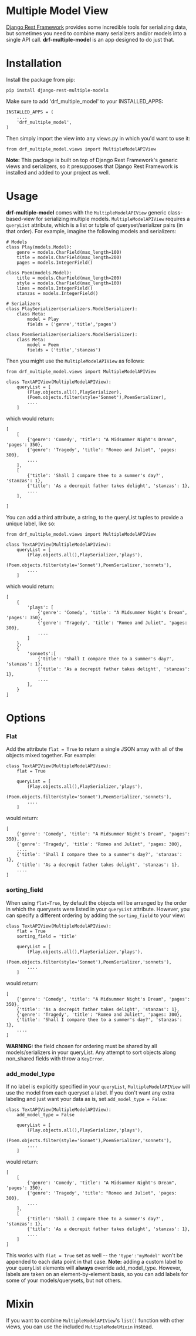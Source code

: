 # Multiple Model View

[Django Rest Framework](https://github.com/tomchristie/django-rest-framework) provides some incredible tools for serializing data, but sometimes you need to combine many serializers and/or models into a single API call.  **drf-multiple-model** is an app designed to do just that.

# Installation

Install the package from pip:

```
pip install django-rest-multiple-models
```

Make sure to add 'drf_multiple_model' to your INSTALLED_APPS:

```
INSTALLED_APPS = (
    ....
    'drf_multiple_model',
)
```

Then simply import the view into any views.py in which you'd want to use it:

```
from drf_multiple_model.views import MultipleModelAPIView
```

**Note:** This package is built on top of Django Rest Framework's generic views and serializers, so it presupposes that Django Rest Framework is installed and added to your project as well.

# Usage

**drf-multiple-model** comes with the `MultipleModelAPIView` generic class-based-view for serializing multiple models.  `MultipleModelAPIView` requires a `queryList` attribute, which is a list or tutple of queryset/serializer pairs (in that order).  For example, imagine the following models and serializers:

```
# Models
class Play(models.Model):
    genre = models.CharField(max_length=100)
    title = models.CharField(max_length=200)
    pages = models.IntegerField()

class Poem(models.Model):
    title = models.CharField(max_length=200)
    style = models.CharField(max_length=100)
    lines = models.IntegerField()
    stanzas = models.IntegerField()

# Serializers
class PlaySerializer(serializers.ModelSerializer):
    class Meta:
        model = Play
        fields = ('genre','title','pages')

class PoemSerializer(serializers.ModelSerializer):
    class Meta:
        model = Poem
        fields = ('title','stanzas')
```

Then you might use the `MultipleModelAPIView` as follows:


```
from drf_multiple_model.views import MultipleModelAPIView

class TextAPIView(MultipleModelAPIView):
    queryList = [
        (Play.objects.all(),PlaySerializer),
        (Poem.objects.filter(style='Sonnet'),PoemSerializer),
        ....
    ]
```

which would return:

```
[
    [
        {'genre': 'Comedy', 'title': "A Midsummer Night's Dream", 'pages': 350},
        {'genre': 'Tragedy', 'title': "Romeo and Juliet", 'pages: 300},
        ....
    ],
    [
        {'title': 'Shall I compare thee to a summer's day?', 'stanzas': 1},
        {'title': 'As a decrepit father takes delight', 'stanzas': 1},
        ....
    ],

]
```

You can add a third attribute, a string, to the queryList tuples to provide a unique label, like so:

```
from drf_multiple_model.views import MultipleModelAPIView

class TextAPIView(MultipleModelAPIView):
    queryList = [
        (Play.objects.all(),PlaySerializer,'plays'),
        (Poem.objects.filter(style='Sonnet'),PoemSerializer,'sonnets'),
        ....
    ]
```

which would return:

```
[
    {
        'plays': [
            {'genre': 'Comedy', 'title': "A Midsummer Night's Dream", 'pages': 350},
            {'genre': 'Tragedy', 'title': "Romeo and Juliet", 'pages: 300},
            ....
        ]
    },
    {
        'sonnets':[
            {'title': 'Shall I compare thee to a summer's day?', 'stanzas': 1},
            {'title': 'As a decrepit father takes delight', 'stanzas': 1},
            ....
        ],
    }
]
```

# Options

### Flat

Add the attribute `flat = True` to return a single JSON array with all of the objects mixed together.  For example:


```
class TextAPIView(MultipleModelAPIView):
    flat = True

    queryList = [
        (Play.objects.all(),PlaySerializer,'plays'),
        (Poem.objects.filter(style='Sonnet'),PoemSerializer,'sonnets'),
        ....
    ]
```

would return:

```
[
    {'genre': 'Comedy', 'title': "A Midsummer Night's Dream", 'pages': 350},
    {'genre': 'Tragedy', 'title': "Romeo and Juliet", 'pages: 300},
    ....
    {'title': 'Shall I compare thee to a summer's day?', 'stanzas': 1},
    {'title': 'As a decrepit father takes delight', 'stanzas': 1},
    ....
]
```

### sorting_field

When using `flat=True`, by default the objects will be arranged by the order in which the querysets were listed in your `queryList` attribute.  However, you can specify a different ordering by adding the `sorting_field` to your view:


```
class TextAPIView(MultipleModelAPIView):
    flat = True
    sorting_field = 'title'

    queryList = [
        (Play.objects.all(),PlaySerializer,'plays'),
        (Poem.objects.filter(style='Sonnet'),PoemSerializer,'sonnets'),
        ....
    ]
```

would return:

```
[
    {'genre': 'Comedy', 'title': "A Midsummer Night's Dream", 'pages': 350},
    {'title': 'As a decrepit father takes delight', 'stanzas': 1},
    {'genre': 'Tragedy', 'title': "Romeo and Juliet", 'pages: 300},
    {'title': 'Shall I compare thee to a summer's day?', 'stanzas': 1},
    ....
]
```

**WARNING:** the field chosen for ordering must be shared by all models/serializers in your queryList.  Any attempt to sort objects along non_shared fields with throw a `KeyError`.

### add_model_type

If no label is explicitly specified in your `queryList`, `MultipleModelAPIView` will use the model from each queryset a label.  If you don't want any extra labeling and just want your data as is, set `add_model_type = False`:

```
class TextAPIView(MultipleModelAPIView):
    add_model_type = False

    queryList = [
        (Play.objects.all(),PlaySerializer,'plays'),
        (Poem.objects.filter(style='Sonnet'),PoemSerializer,'sonnets'),
        ....
    ]
```

would return:

```
[
    [
        {'genre': 'Comedy', 'title': "A Midsummer Night's Dream", 'pages': 350},
        {'genre': 'Tragedy', 'title': "Romeo and Juliet", 'pages: 300},
        ....
    ],
    [
        {'title': 'Shall I compare thee to a summer's day?', 'stanzas': 1},
        {'title': 'As a decrepit father takes delight', 'stanzas': 1},
        ....
    ]
]
```

This works with `flat = True` set as well -- the `'type':'myModel'` won't be appended to each data point in that case.  **Note:** adding a custom label to your queryList elements will **always** override add_model_type.  However, labels are taken on an element-by-element basis, so you can add labels for some of your models/querysets, but not others.

# Mixin

If you want to combine `MultipleModelAPIView`'s `list()` function with other views, you can use the included `MultipleModelMixin` instead.





